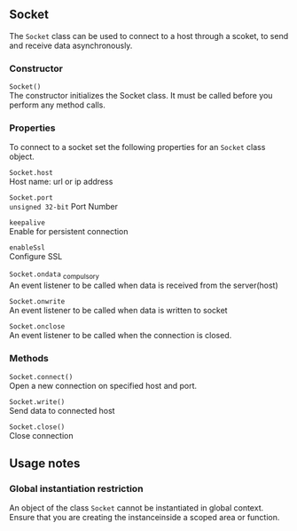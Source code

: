 ## Socket 
The `Socket` class can be used to connect to a host through a scoket, to send and receive data asynchronously.

### Constructor  
`Socket()`  
The constructor initializes the  Socket class. It must be called before you perform any method calls.

### Properties  
To connect to a socket set the following properties for an `Socket` class object.

`Socket.host`  
Host name: url or ip address

`Socket.port`  
`unsigned 32-bit` Port Number

`keepalive`  
Enable for persistent connection

`enableSsl`  
Configure SSL 

`Socket.ondata`  <sub>compulsory</sub>  
An event listener to be called when data is received from the server(host) 

`Socket.onwrite`  
An event listener to be called when data is written to socket

`Socket.onclose`  
An event listener to be called when the connection is closed.

### Methods

`Socket.connect()`  
Open a new connection on specified host and port.

`Socket.write()`  
Send data to connected host 

`Socket.close()`  
Close connection


## Usage notes

### Global instantiation restriction  
An object of the class `Socket` cannot be instantiated in global context. Ensure that you are creating the instanceinside a scoped area or function.
